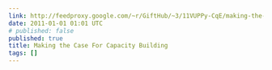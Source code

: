 ```yaml
---
link: http://feedproxy.google.com/~r/GiftHub/~3/11VUPPy-CqE/making-the-case-for-capacity-building.html
date: 2011-01-01 01:01 UTC
# published: false
published: true
title: Making the Case For Capacity Building
tags: []
---
```



